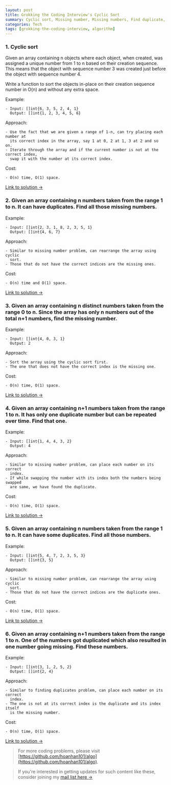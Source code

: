 ```yaml
---
layout: post
title: Grokking the Coding Interview's Cyclic Sort
summary: Cyclic sort, Missing number, Missing numbers, Find duplicate, Find duplicates, Find corrupt pair
categories: Tech
tags: [grokking-the-coding-interview, algorithm]
---
```


### 1. Cyclic sort

Given an array containing n objects where each object, when created,
was assigned a unique number from 1 to n based on their creation sequence.
This means that the object with sequence number 3 was created just before
the object with sequence number 4.

Write a function to sort the objects in-place on their creation sequence
number in O(n) and without any extra space.

Example:
```
- Input: []int{6, 3, 5, 2, 4, 1}
  Output: []int{1, 2, 3, 4, 5, 6}
```

Approach:
```
- Use the fact that we are given a range of 1-n, can try placing each number at
  its correct index in the array, say 1 at 0, 2 at 1, 3 at 2 and so on.
- Iterate through the array and if the current number is not at the correct index,
  swap it with the number at its correct index.
```

Cost:
```
- O(n) time, O(1) space.
```

[Link to solution →](https://github.com/hoanhan101/algo/blob/master/gtci/cyclic_sort_test.go)

### 2. Given an array containing n numbers taken from the range 1 to n. It can have duplicates. Find all those missing numbers.

Example:
```
- Input: []int{2, 3, 1, 8, 2, 3, 5, 1}
  Output: []int{4, 6, 7}
```

Approach:
```
- Similar to missing number problem, can rearrange the array using cyclic
  sort.
- Those that do not have the correct indices are the missing ones.
```

Cost:
```
- O(n) time and O(1) space.
```

[Link to solution →](https://github.com/hoanhan101/algo/blob/master/gtci/missing_number_test.go)

### 3. Given an array containing n distinct numbers taken from the range 0 to n. Since the array has only n numbers out of the total n+1 numbers, find the missing number.

Example:
```
- Input: []int{4, 0, 3, 1}
  Output: 2
```

Approach:
```
- Sort the array using the cyclic sort first.
- The one that does not have the correct index is the missing one.
```

Cost:
```
- O(n) time, O(1) space.
```

[Link to solution →](https://github.com/hoanhan101/algo/blob/master/gtci/missing_numbers_test.go)

### 4. Given an array containing n+1 numbers taken from the range 1 to n. It has only one duplicate number but can be repeated over time. Find that one.

Example:
```
- Input: []int{1, 4, 4, 3, 2}
  Output: 4
```

Approach:
```
- Similar to missing number problem, can place each number on its correct
  index.
- If while swapping the number with its index both the numbers being swapped
  are same, we have found the duplicate.
```

Cost:
```
- O(n) time, O(1) space.
```

[Link to solution →](https://github.com/hoanhan101/algo/blob/master/gtci/duplicate_test.go)

### 5. Given an array containing n numbers taken from the range 1 to n. It can have some duplicates. Find all those numbers.

Example:
```
- Input: []int{5, 4, 7, 2, 3, 5, 3}
  Output: []int{3, 5}
```

Approach:
```
- Similar to missing number problem, can rearrange the array using cyclic
  sort.
- Those that do not have the correct indices are the duplicate ones.
```

Cost:
```
- O(n) time, O(1) space.
```

[Link to solution →](https://github.com/hoanhan101/algo/blob/master/gtci/duplicates_test.go)

### 6. Given an array containing n+1 numbers taken from the range 1 to n. One of the numbers got duplicated which also resulted in one number going missing. Find these numbers.

Example:
```
- Input: []int{3, 1, 2, 5, 2}
  Output: []int{2, 4}
```

Approach:
```
- Similar to finding duplicates problem, can place each number on its correct
  index.
- The one is not at its correct index is the duplicate and its index itself
  is the missing number.
```

Cost:
```
- O(n) time, O(1) space.
```

[Link to solution →](https://github.com/hoanhan101/algo/blob/master/gtci/corrupt_pair_test.go)

> For more coding problems, please visit
  [https://github.com/hoanhan101/algo](https://github.com/hoanhan101/algo).

> If you're interested in getting updates for such content like these, consider
  joining my [mail list here →](https://tinyletter.com/hoanhan)
